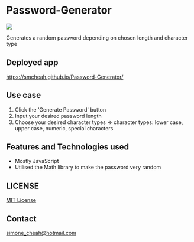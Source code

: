 # Password-Generator
![](https://media.giphy.com/media/kGnqckhIzszojZXwmS/giphy.gif)

Generates a random password depending on chosen length and character type
## Deployed app
https://smcheah.github.io/Password-Generator/

## Use case
1. Click the 'Generate Password' button
2. Input your desired password length
3. Choose your desired character types
    -> character types: lower case, upper case, numeric, special characters

## Features and Technologies used
* Mostly JavaScript
* Utilised the Math library to make the password very random

## LICENSE
[MIT License](https://github.com/smcheah/Password-Generator/blob/master/LICENSE)

## Contact
simone_cheah@hotmail.com
